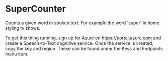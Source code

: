 # SuperCounter
Counts a given word in spoken text. For example the word 'super' in home styling tv shows.

To get this thing running, sign up for Azure on https://portal.azure.com and create a Speech-to-Text cognitive service.
Once the service is created, copy the key and region. These can be found under the Keys and Endpoints menu item.
